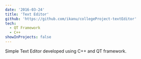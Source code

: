 ```yaml
---
date: '2016-03-24'
title: 'Text Editor'
github: 'https://github.com/ikanu/collegeProject-textEditor'
tech:
  - QT Framework
  - C++
showInProjects: false
---
```


Simple Text Editor developed using C++ and QT framework.
